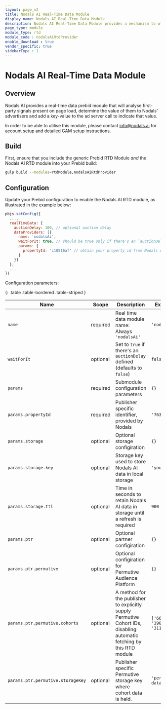 ```yaml
---
layout: page_v2
title: Nodals AI Real-Time Data Module
display_name: Nodals AI Real-Time Data Module
description: Nodals AI Real-Time Data Module provides a mechanism to utilise and optimise first-party signals for targeting.
page_type: module
module_type: rtd
module_code : nodalsAiRtdProvider
enable_download : true
vendor_specific: true
sidebarType : 1
---
```


# Nodals AI Real-Time Data Module

## Overview
Nodals AI provides a real-time data prebid module that will analyse first-party signals present on page load, determine the value of them to Nodals’ advertisers and add a key-value to the ad server call to indicate that value.

In order to be able to utilise this module, please contact [info@nodals.ai](mailto:info@nodals.ai) for account setup and detailed GAM setup instructions.

## Build

First, ensure that you include the generic Prebid RTD Module _and_ the Nodals AI RTD module into your Prebid build:

```bash
gulp build --modules=rtdModule,nodalsAiRtdProvider
```

## Configuration

Update your Prebid configuration to enable the Nodals AI RTD module, as illustrated in the example below:

```javascript
pbjs.setConfig({
  ...,
  realTimeData: {
    auctionDelay: 100, // optional auction delay
    dataProviders: [{
      name: 'nodalsAi',
      waitForIt: true, // should be true only if there's an `auctionDelay`
      params: {
        propertyId: 'c10516af' // obtain your property id from Nodals AI support
      }
    }]
  },
  ...
})
```

Configuration parameters:

{: .table .table-bordered .table-striped }

| Name                     | Scope    | Description                                   | Example     | Type     |
|--------------------------|----------|-----------------------------------------------|-------------|----------|
| `name`                   | required | Real time data module name: Always `'nodalsAi'` | `'nodalsAi'`  | `String` |
| `waitForIt`              | optional | Set to `true` if there's an `auctionDelay` defined (defaults to `false`) | `false` | `Boolean` |
| `params`                 | required | Submodule configuration parameters            | `{}`        | `Object` |
| `params.propertyId`      | required | Publisher specific identifier, provided by Nodals            | `'76346cf3'`        | `String` |
| `params.storage`         | optional | Optional storage configiration            | `{}`        | `Object` |
| `params.storage.key`     | optional | Storage key used to store Nodals AI data in local storage             | `'yourKey'`        | `String` |
| `params.storage.ttl`     | optional | Time in seconds to retain Nodals AI data in storage until a refresh is required             | `900`        | `Integer` |
| `params.ptr`         | optional | Optional partner configiration            | `{}`        | `Object` |
| `params.ptr.permutive`    | optional | Optional configiration for Permutive Audience Platform      | `{}`        | `Object` |
| `params.ptr.permutive.cohorts`  | optional | A method for the publisher to explicitly supply Permutive Cohort IDs, disabling automatic fetching by this RTD module    | `['66711', '39032', '311']`     | `Array<String>` |
| `params.ptr.permutive.storageKey`  | optional | Publisher specific Permutive storage key where cohort data is held.  | `'permitive-data'`     | `String` |
